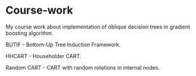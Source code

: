 # Course-work
My course work about implementation of oblique decision trees in gradient boosting algorithm.

BUTIF - Bottom-Up Tree Induction Framework.

HHCART - Householder CART.

Random CART - CART with random rotations in internal nodes.
